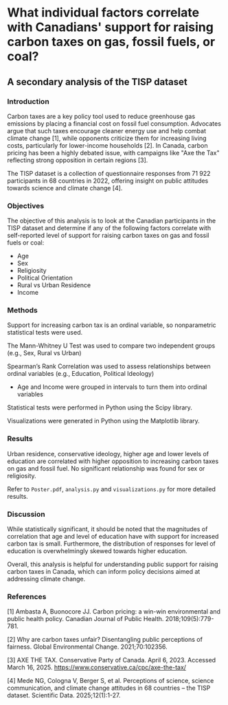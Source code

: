 # What individual factors correlate with Canadians' support for raising carbon taxes on gas, fossil fuels, or coal?  
## A secondary analysis of the TISP dataset


### Introduction

Carbon taxes are a key policy tool used to reduce greenhouse gas emissions by placing a financial cost on fossil fuel consumption. Advocates argue that such taxes encourage cleaner energy use and help combat climate change [1], while opponents criticize them for increasing living costs, particularly for lower-income households [2]. In Canada, carbon pricing has been a highly debated issue, with campaigns like "Axe the Tax" reflecting strong opposition in certain regions [3].

The TISP dataset is a collection of questionnaire responses from 71 922 participants in 68 countries in 2022, offering insight on public attitudes towards science and climate change [4]. 

### Objectives

The objective of this analysis is to look at the Canadian participants in the TISP dataset and determine if any of the following factors correlate with self-reported level of support for raising carbon taxes on gas and fossil fuels or coal:
* Age
* Sex
* Religiosity
* Political Orientation
* Rural vs Urban Residence
* Income

### Methods

Support for increasing carbon tax is an ordinal variable, so nonparametric statistical tests were used.

The Mann-Whitney U Test was used to compare two independent groups (e.g., Sex, Rural vs Urban)

Spearman’s Rank Correlation was used to assess relationships between ordinal variables (e.g., Education, Political Ideology)

* Age and Income were grouped in intervals to turn them into ordinal variables


Statistical tests were performed in Python using the Scipy library.

Visualizations were generated in Python using the Matplotlib library.

### Results

Urban residence, conservative ideology, higher age and lower levels of education are correlated with higher opposition to increasing carbon taxes on gas and fossil fuel. No significant relationship was found for sex or religiosity.

Refer to `Poster.pdf`, `analysis.py` and `visualizations.py` for more detailed results.

### Discussion
While statistically significant, it should be noted that the magnitudes of correlation that age and level of education have with support for increased carbon tax is small. Furthermore, the distribution of responses for level of education is overwhelmingly skewed towards higher education.

Overall, this analysis is helpful for understanding public support for raising carbon taxes in Canada, which can inform policy decisions aimed at addressing climate change.

### References
[1] Ambasta A, Buonocore JJ. Carbon pricing: a win-win environmental and public health policy. Canadian Journal of Public Health. 2018;109(5):779-781.

[2] Why are carbon taxes unfair? Disentangling public perceptions of fairness. Global Environmental Change. 2021;70:102356.

[3] AXE THE TAX. Conservative Party of Canada. April 6, 2023. Accessed March 16, 2025. https://www.conservative.ca/cpc/axe-the-tax/

[4] Mede NG, Cologna V, Berger S, et al. Perceptions of science, science communication, and climate change attitudes in 68 countries – the TISP dataset. Scientific Data. 2025;12(1):1-27.
